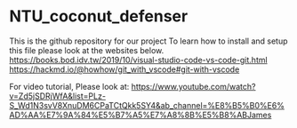 # NTU_coconut_defenser
This is the github repository for our project
To learn how to install and setup this file please look at the websites below.
https://books.bod.idv.tw/2019/10/visual-studio-code-vs-code-git.html  
https://hackmd.io/@howhow/git_with_vscode#git-with-vscode

For video tutorial, Please look at:
https://www.youtube.com/watch?v=Zd5jSDRjWfA&list=PLz-S_Wd1N3svV8XnuDM6CPaTCtQkk5SY4&ab_channel=%E8%B5%B0%E6%AD%AA%E7%9A%84%E5%B7%A5%E7%A8%8B%E5%B8%ABJames
